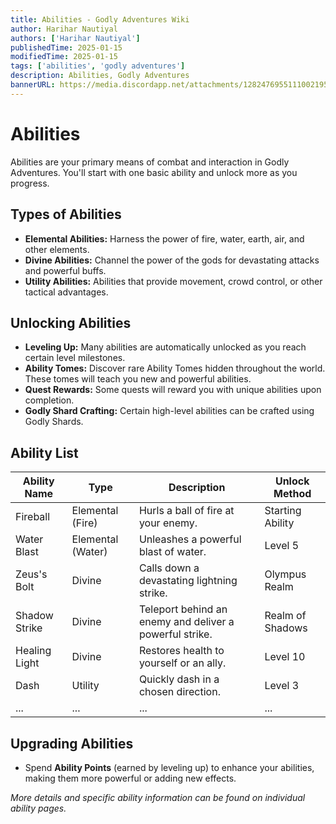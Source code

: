 ```yaml
---
title: Abilities - Godly Adventures Wiki 
author: Harihar Nautiyal
authors: ['Harihar Nautiyal']
publishedTime: 2025-01-15
modifiedTime: 2025-01-15
tags: ['abilities', 'godly adventures']
description: Abilities, Godly Adventures
bannerURL: https://media.discordapp.net/attachments/1282476955111002195/1320022281853865994/Press_to_continue1x.png?ex=678862cc&is=6787114c&hm=eb7ba818a67b4fc111b824b8e952717d6912ef93385c42d0cb9da1b954596a61&=&format=webp&quality=lossless&width=833&height=468
---
```


# Abilities

Abilities are your primary means of combat and interaction in Godly Adventures. You'll start with one basic ability and unlock more as you progress.

## Types of Abilities

*   **Elemental Abilities:** Harness the power of fire, water, earth, air, and other elements.
*   **Divine Abilities:** Channel the power of the gods for devastating attacks and powerful buffs.
*   **Utility Abilities:** Abilities that provide movement, crowd control, or other tactical advantages.

## Unlocking Abilities

*   **Leveling Up:** Many abilities are automatically unlocked as you reach certain level milestones.
*   **Ability Tomes:** Discover rare Ability Tomes hidden throughout the world. These tomes will teach you new and powerful abilities.
*   **Quest Rewards:** Some quests will reward you with unique abilities upon completion.
*   **Godly Shard Crafting:** Certain high-level abilities can be crafted using Godly Shards.

## Ability List

| Ability Name   | Type            | Description                                                                | Unlock Method     |
| -------------- | --------------- | -------------------------------------------------------------------------- | ----------------- |
| Fireball       | Elemental (Fire) | Hurls a ball of fire at your enemy.                                     | Starting Ability |
| Water Blast    | Elemental (Water)| Unleashes a powerful blast of water.                                    | Level 5          |
| Zeus's Bolt    | Divine          | Calls down a devastating lightning strike.                             | Olympus Realm     |
| Shadow Strike  | Divine          | Teleport behind an enemy and deliver a powerful strike. | Realm of Shadows |
| Healing Light | Divine          | Restores health to yourself or an ally.                                 | Level 10         |
| Dash           | Utility         | Quickly dash in a chosen direction.                                      | Level 3          |
| ...            | ...             | ...                                                                        | ...              |

## Upgrading Abilities

*   Spend **Ability Points** (earned by leveling up) to enhance your abilities, making them more powerful or adding new effects.

*More details and specific ability information can be found on individual ability pages.*